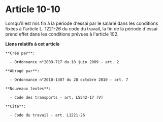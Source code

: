 # Article 10-10

Lorsqu'il est mis fin à la période d'essai par le salarié dans les conditions fixées à l'article L. 1221-26 du code du
travail, la fin de la période d'essai prend effet dans les conditions prévues à l'article 102.

**Liens relatifs à cet article**

	**Créé par**:

	  - Ordonnance n°2009-717 du 18 juin 2009 - art. 2

	**Abrogé par**:

	  - Ordonnance n°2010-1307 du 28 octobre 2010 - art. 7

	**Nouveaux textes**:

	  - Code des transports - art. L5542-17 (V)

	**Cite**:

	  - Code du travail - art. L1221-26
